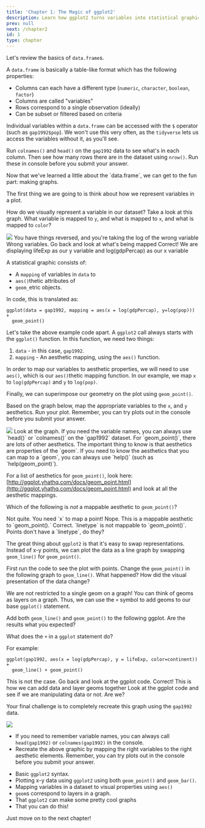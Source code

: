 ```yaml
---
title: 'Chapter 1: The Magic of ggplot2' 
description: Learn how ggplot2 turns variables into statistical graphics
prev: null
next: /chapter2
id: 1
type: chapter
---
```

<exercise id="1" title="Quick Data Frame Introduction">

Let's review the basics of `data.frame`s.

A `data.frame` is basically a table-like format which has the following properties: 

- Columns can each have a different type (`numeric`, `character`, `boolean`, `factor`)
- Columns are called "variables"
- Rows correspond to a single observation (ideally)
- Can be subset or filtered based on criteria

Individual variables within a `data.frame` can be accessed with the `$` operator (such as `gap1992$pop`). We won't use this very often, as the `tidyverse` lets us access the variables without it, as you'll see.

Run `colnames()` and `head()` on the `gap1992` data to see what's in each column. Then see how many rows there are in the dataset using `nrow()`. Run these in console before you submit your answer.



<codeblock id="01_01">
</codeblock></exercise>

<exercise id="2" title="Thinking about aesthetics">
Now that we've learned a little about the `data.frame`, we can get to the fun part: making graphs.

The first thing we are going to is think about how we represent variables in a plot. 

How do we visually represent a variable in our dataset? Take a look at this graph. What variable is mapped to `y`, and what is mapped to `x`, and what is mapped to `color`?

<img src="gap1992.png">

<choice>
<opt text="x = gdpPercap, y = log(lifeExp), color = continent">
You have things reversed, and you're taking the log of the wrong variable</opt>
<opt text="x = continent, y = year, color = pop">
Wrong variables. Go back and look at what's being mapped</opt>
<opt text="y = lifeExp, x = log(gdpPercap), color = continent" correct = "true">
Correct! We are displaying lifeExp as our y variable and log(gdpPercap) as our x variable</opt>
</choice>
</exercise>

<exercise id="3" title="Mapping variables to produce geometric plots">

A statistical graphic consists of:

+ A `mapping` of variables in `data` to
+ `aes()`thetic attributes of
+ `geom_`etric objects.

In code, this is translated as:

```{r}
ggplot(data = gap1992, mapping = aes(x = log(gdpPercap), y=log(pop))) +
  geom_point()
```

Let's take the above example code apart. A `ggplot2` call always starts with the `ggplot()` function. In this function, we need two things:

1. `data` - in this case, `gap1992`.
2. `mapping` - An aesthetic mapping, using the `aes()` function. 

In order to map our variables to aesthetic properties, we will need to use `aes()`, which is our `aes()`thetic mapping function. In our example, we map `x` to `log(gdpPercap)` and `y` to `log(pop)`.

Finally, we can superimpose our geometry on the plot using `geom_point()`.

Based on the graph below, map the appropriate variables to the `x`, and `y` aesthetics. Run your plot. Remember, you can try plots out in the console before you submit your answer.

<img src="gap1992.png">


<codeblock id="01_03">
Look at the graph. If you need the variable names, you can always use `head()` or `colnames()` on the `gap1992` dataset.</codeblock></exercise>

<exercise id="4" title="More about aes">
For `geom_point()`, there are lots of other aesthetics. The important thing to know is that
aesthetics are properties of the `geom`. If you need to know the aesthetics that you can 
map to a `geom`, you can always use `help()` (such as `help(geom_point)`).

For a list of aesthetics for `geom_point()`, look here: [http://ggplot.yhathq.com/docs/geom_point.html](http://ggplot.yhathq.com/docs/geom_point.html)
and look at all the aesthetic mappings. 

Which of the following is *not* a mappable aesthetic to `geom_point()`?

<choice>
<opt text="`x`">
Not quite. You need `x` to map a point!</opt>
<opt text="`shape`">
Nope. This is a mappable aesthetic to `geom_point().`</opt>
<opt text="`linetype`" correct = "true">
Correct. `linetype` is not mappable to `geom_point()`. Points don't have a `linetype`, do they?</opt>
</choice>
</exercise>

<exercise id="5" title="Points versus lines">

The great thing about `ggplot2` is that it's easy to swap representations. 
Instead of x-y points, we can plot the data as a line graph by swapping `geom_line()`
for `geom_point()`.

First run the code to see the plot with points. Change the `geom_point()` in the following graph to `geom_line()`. What happened?
How did the visual presentation of the data change?



<codeblock id="01_05">
</codeblock></exercise>

<exercise id="6" title="Geoms are layers on a ggplot">

We are not restricted to a single geom on a graph! You can think of geoms
as layers on a graph. Thus, we can use the `+` symbol to add geoms to our
base `ggplot()` statement. 

Add both `geom_line()` and `geom_point()` to the following ggplot. Are the results what you expected?



<codeblock id="01_06">
</codeblock>
</exercise>


<exercise id="7" title="Quick review about ggplot2">

What does the `+` in a `ggplot` statement do? 

For example:

```{r}
ggplot(gap1992, aes(x = log(gdpPercap), y = lifeExp, color=continent)) +
  geom_line() + geom_point()
```

<choice>
<opt text="adds one `data.frame` to another `data.frame` ">
This is not the case. Go back and look at the ggplot code.</opt>
<opt text="allows you to chain data and geoms together into a single statistical graphic" correct="true">
Correct! This is how we can add data and layer geoms together</opt>
<opt text="allows you to add variables together in a `data.frame`">
Look at the ggplot code and see if we are manipulating data or not. Are we?</opt>
</choice>
</exercise>

<exercise id="8" title="Final Challenge: Recreate this Gapminder Plot">

Your final challenge is to completely recreate this graph using the `gap1992` data.

<img src="gap1992.png">

- If you need to remember variable names, you can always call `head(gap1992)` or `colnames(gap1992)` in the console.
- Recreate the above graphic by mapping the right variables to the right aesthetic elements. Remember, you can try plots out in the console before you submit your answer.

<codeblock id="01_08">
</codeblock></exercise>

<exercise id="9" title="What you learned in this chapter">

- Basic `ggplot2` syntax.
- Plotting x-y data using `ggplot2` using both `geom_point()` and `geom_bar()`.
- Mapping variables in a dataset to visual properties using `aes()`
- `geom`s correspond to layers in a graph.
- That `ggplot2` can make some pretty cool graphs
- That you can do this!

Just move on to the next chapter!

<codeblock id="01_09">
</codeblock></exercise>

